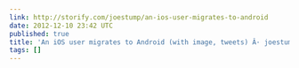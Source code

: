 ```yaml
---
link: http://storify.com/joestump/an-ios-user-migrates-to-android
date: 2012-12-10 23:42 UTC
published: true
title: 'An iOS user migrates to Android (with image, tweets) Â· joestump Â·  Storify '
tags: []
---
```



